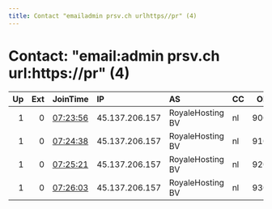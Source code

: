 ```yaml
---
title: Contact "emailadmin prsv.ch urlhttps//pr" (4)
---
```


# Contact: "email:admin prsv.ch url:https://pr" (4)

|   Up |   Ext | JoinTime                                                                                              | IP             | AS               | CC   |   ORp |   Dirp | OS    | Version   | Nickname   |   eFamMembers |
|-----:|------:|:------------------------------------------------------------------------------------------------------|:---------------|:-----------------|:-----|------:|-------:|:------|:----------|:-----------|--------------:|
|    1 |     0 | [07:23:56](https://nusenu.github.io/OrNetStats/w/relay/41AA06887D8072CE48194A90A04F7809719B6FF7.html) | 45.137.206.157 | RoyaleHosting BV | nl   |  9000 |      0 | Linux | 0.4.7.13  | prsv       |            73 |
|    1 |     0 | [07:24:38](https://nusenu.github.io/OrNetStats/w/relay/F9005FE8D80A511142B913F0802B057EF184E3CC.html) | 45.137.206.157 | RoyaleHosting BV | nl   |  9100 |      0 | Linux | 0.4.7.13  | prsv       |            73 |
|    1 |     0 | [07:25:21](https://nusenu.github.io/OrNetStats/w/relay/31BFBEEA950AC3CD09F2DB2D4BEB4F4CA771FBCE.html) | 45.137.206.157 | RoyaleHosting BV | nl   |  9200 |      0 | Linux | 0.4.7.13  | prsv       |            73 |
|    1 |     0 | [07:26:03](https://nusenu.github.io/OrNetStats/w/relay/038FAF8F7AF9DF6FF21DB5867E4F8662340DA83C.html) | 45.137.206.157 | RoyaleHosting BV | nl   |  9300 |      0 | Linux | 0.4.7.13  | prsv       |            73 |
